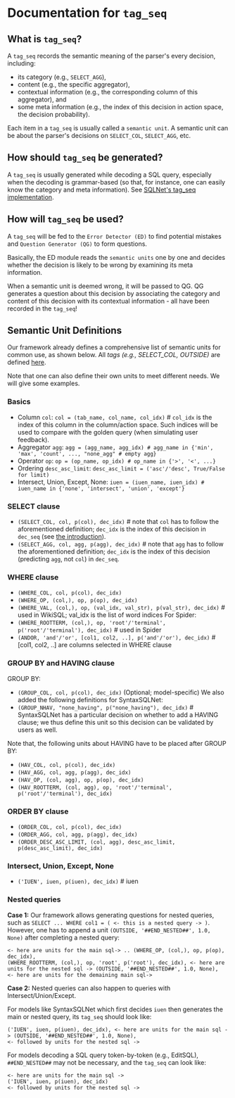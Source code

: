 # Documentation for `tag_seq`

## What is `tag_seq`?
A `tag_seq` records the semantic meaning of the parser's every decision, including:
- its category (e.g., `SELECT_AGG`), 
- content (e.g., the specific aggregator), 
- contextual information (e.g., the corresponding column of this aggregator), and
- some meta information (e.g., the index of this decision in action space, the decision probability).

Each item in a `tag_seq` is usually called a `semantic unit`. A semantic unit can be about the parser's decisions on `SELECT_COL`, `SELECT_AGG`, etc.

## How should `tag_seq` be generated?
A `tag_seq` is usually generated while decoding a SQL query, especially when the decoding is grammar-based (so that, for instance, one can easily know the category and meta information). 
See [SQLNet's tag_seq implementation](https://github.com/sunlab-osu/MISP/blob/multichoice_q/SQLNet_model/sqlnet/model/sqlnet.py#L247).

## How will `tag_seq` be used?
A `tag_seq` will be fed to the `Error Detector (ED)` to find potential mistakes and `Question Generator (QG)` to form questions. 

Basically, the ED module reads the `semantic units` one by one and decides whether the decision is likely to be wrong by examining its meta information.

When a semantic unit is deemed wrong, it will be passed to QG. QG generates a question about this decision by associating the category and content of this decision with its contextual information - all have been recorded in the `tag_seq`!


## Semantic Unit Definitions
Our framework already defines a comprehensive list of semantic units for common use, as shown below. All _tags (e.g., SELECT_COL, OUTSIDE)_ are defined [here](MISP_SQL/utils.py#L6).

Note that one can also define their own units to meet different needs. We will give some examples.

### Basics
- Column `col`: `col = (tab_name, col_name, col_idx)` # `col_idx` is the index of this column in the column/action space. Such indices will be used to compare with the golden query (when simulating user feedback).
- Aggregator `agg`: `agg = (agg_name, agg_idx) # agg_name in {'min', 'max', 'count', ..., "none_agg" # empty agg}`
- Operator `op`: `op = (op_name, op_idx) # op_name in {'>', '<', ...}`
- Ordering `desc_asc_limit`: `desc_asc_limit = ('asc'/'desc', True/False for limit)`
- Intersect, Union, Except, None: `iuen = (iuen_name, iuen_idx) # iuen_name in {'none', 'intersect', 'union', 'except'}`

### SELECT clause
- `(SELECT_COL, col, p(col), dec_idx)` # note that `col` has to follow the aforementioned definition; `dec_idx` is the index of this decision in `dec_seq` (see [the introduction](https://github.com/sunlab-osu/MISP#2-system-architecture)).
- `(SELECT_AGG, col, agg, p(agg), dec_idx)` # note that `agg` has to follow the aforementioned definition; `dec_idx` is the index of this decision (predicting `agg`, not `col`) in `dec_seq`.

### WHERE clause
- `(WHERE_COL, col, p(col), dec_idx)`
- `(WHERE_OP, (col,), op, p(op), dec_idx)`
- `(WHERE_VAL, (col,), op, (val_idx, val_str), p(val_str), dec_idx)` # used in WikiSQL; val_idx is the list of word indices
For Spider:
- `(WHERE_ROOTTERM, (col,), op, 'root'/'terminal', p('root'/'terminal'), dec_idx)` # used in Spider
- `(ANDOR, 'and'/'or', [col1, col2, ..], p('and'/'or'), dec_idx)` # [col1, col2, ..] are columns selected in WHERE clause

### GROUP BY and HAVING clause
GROUP BY:
- `(GROUP_COL, col, p(col), dec_idx)`
(Optional; model-specific) We also added the following definitions for SyntaxSQLNet:
- `(GROUP_NHAV, "none_having", p("none_having"), dec_idx)` # SyntaxSQLNet has a particular decision on whether to add a HAVING clause; we thus define this unit so this decision can be validated by users as well.

Note that, the following units about HAVING have to be placed after GROUP BY:
- `(HAV_COL, col, p(col), dec_idx)`
- `(HAV_AGG, col, agg, p(agg), dec_idx)`
- `(HAV_OP, (col, agg), op, p(op), dec_idx)`
- `(HAV_ROOTTERM, (col, agg), op, 'root'/'terminal', p('root'/'terminal'), dec_idx)`

### ORDER BY clause
- `(ORDER_COL, col, p(col), dec_idx)`
- `(ORDER_AGG, col, agg, p(agg), dec_idx)`
- `(ORDER_DESC_ASC_LIMIT, (col, agg), desc_asc_limit, p(desc_asc_limit), dec_idx)`


### Intersect, Union, Except, None
- `('IUEN', iuen, p(iuen), dec_idx)` # iuen

### Nested queries
**Case 1:**
Our framework allows generating questions for nested queries, such as `SELECT ... WHERE col1 = ( <- this is a nested query -> )`.
However, one has to append a unit `(OUTSIDE, '##END_NESTED##', 1.0, None)` after completing a nested query:
```
<- here are units for the main sql-> .. (WHERE_OP, (col,), op, p(op), dec_idx),
(WHERE_ROOTTERM, (col,), op, 'root', p('root'), dec_idx), <- here are units for the nested sql -> (OUTSIDE, '##END_NESTED##', 1.0, None), 
<- here are units for the demaining main sql->
```

**Case 2:**
Nested queries can also happen to queries with Intersect/Union/Except.

For models like SyntaxSQLNet which first decides `iuen` then generates the main or nested query, its `tag_seq` should look like:
```
('IUEN', iuen, p(iuen), dec_idx), <- here are units for the main sql -> (OUTSIDE, '##END_NESTED##', 1.0, None),
<- followed by units for the nested sql ->
```

For models decoding a SQL query token-by-token (e.g., EditSQL), `##END_NESTED##` may not be necessary, and the `tag_seq` can look like:
```
<- here are units for the main sql -> 
('IUEN', iuen, p(iuen), dec_idx) 
<- followed by units for the nested sql ->
```






